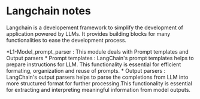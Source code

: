 # Langchain notes 
  
  
  Langchain is a developement framework to simplify the development of application powered by LLMs. It provides building blocks for many functionalities to ease the development process.
  
  *L1-Model_prompt_parser : 
    This module deals with Prompt templates and Output parsers
    * Prompt templates : LangChain's prompt templates helps to prepare instructions for LLM. This functionality is essential for efficient formating, organization and reuse of prompts. 
    * Output parsers   : LangChain's output parsers helps to parse the completions from LLM into more structured format for further processing.This functionality is essential for extracting and interpreting meaningful information from model outputs.
